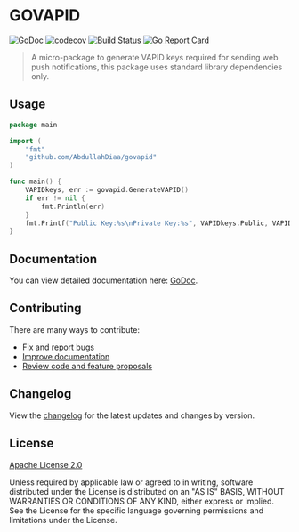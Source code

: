 # GOVAPID

[![GoDoc][godoc-image]][godoc-url]
[![codecov](https://codecov.io/gh/abdullahdiaa/govapid/branch/main/graph/badge.svg?token=XY7LZ4XCK3)](https://codecov.io/gh/abdullahdiaa/govapid)
[![Build Status](https://www.travis-ci.com/AbdullahDiaa/GoVAPID.svg?branch=main)](https://www.travis-ci.com/AbdullahDiaa/GoVAPID)
[![Go Report Card](https://goreportcard.com/badge/github.com/AbdullahDiaa/govapid)](https://goreportcard.com/report/github.com/AbdullahDiaa/govapid)

> A micro-package to generate VAPID keys required for sending web push notifications, this package uses standard library dependencies only.

## Usage

```go
package main

import (
	"fmt"
	"github.com/AbdullahDiaa/govapid"
)

func main() {
	VAPIDkeys, err := govapid.GenerateVAPID()
	if err != nil {
		fmt.Println(err)
	}
	fmt.Printf("Public Key:%s\nPrivate Key:%s", VAPIDkeys.Public, VAPIDkeys.Private)
}

```

## Documentation

You can view detailed documentation here: [GoDoc][godoc-url].

## Contributing

There are many ways to contribute:
- Fix and [report bugs](https://github.com/AbdullahDiaa/GoVAPID/issues/new)
- [Improve documentation](https://github.com/AbdullahDiaa/GoVAPID/issues?q=is%3Aopen+label%3Adocumentation)
- [Review code and feature proposals](https://github.com/AbdullahDiaa/GoVAPID/pulls)


## Changelog

View the [changelog](/CHANGELOG.md) for the latest updates and changes by
version.

## License

[Apache License 2.0][licence-url]

   Unless required by applicable law or agreed to in writing, software
   distributed under the License is distributed on an "AS IS" BASIS,
   WITHOUT WARRANTIES OR CONDITIONS OF ANY KIND, either express or implied.
   See the License for the specific language governing permissions and
   limitations under the License.

[godoc-image]: https://godoc.org/github.com/AbdullahDiaa/GoVAPID?status.svg
[godoc-url]: https://godoc.org/github.com/AbdullahDiaa/GoVAPID
[licence-url]: https://github.com/AbdullahDiaa/GoVAPID/blob/main/LICENSE